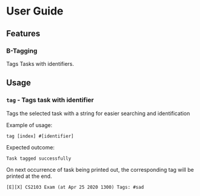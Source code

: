# User Guide

## Features 

### B-Tagging
Tags Tasks with identifiers. 

## Usage

### `tag` - Tags task with identifier

Tags the selected task with a string for easier searching and identification

Example of usage: 

`tag [index] #[identifier]`

Expected outcome:

`Task tagged successfully`

On next occurrence of task being printed out, 
the corresponding tag will be printed at the end. 

`[E][X] CS2103 Exam (at Apr 25 2020 1300) Tags: #sad`
